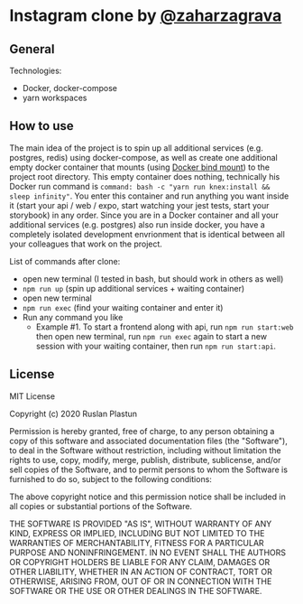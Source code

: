 # Instagram clone by [@zaharzagrava](https://twitter.com/zaharzagrava)

## General

Technologies:

- Docker, docker-compose
- yarn workspaces

## How to use

The main idea of the project is to spin up all additional services (e.g. postgres, redis) using docker-compose, as well as create one additional empty docker container that mounts (using [Docker bind mount](https://docs.docker.com/storage/bind-mounts/)) to the project root directory. This empty container does nothing, technically his Docker run command is `command: bash -c "yarn run knex:install && sleep infinity"`. You enter this container and run anything you want inside it (start your api / web / expo, start watching your jest tests, start your storybook) in any order. Since you are in a Docker container and all your additional services (e.g. postgres) also run inside docker, you have a completely isolated development envrionment that is identical between all your colleagues that work on the project.

List of commands after clone:

- open new terminal (I tested in bash, but should work in others as well)
- `npm run up` (spin up additional services + waiting container)
- open new terminal
- `npm run exec` (find your waiting container and enter it)
- Run any command you like
  - Example #1. To start a frontend along with api, run `npm run start:web` then open new terminal, run `npm run exec` again to start a new session with your waiting container, then run `npm run start:api`.

## License

MIT License

Copyright (c) 2020 Ruslan Plastun

Permission is hereby granted, free of charge, to any person obtaining a copy
of this software and associated documentation files (the "Software"), to deal
in the Software without restriction, including without limitation the rights
to use, copy, modify, merge, publish, distribute, sublicense, and/or sell
copies of the Software, and to permit persons to whom the Software is
furnished to do so, subject to the following conditions:

The above copyright notice and this permission notice shall be included in all
copies or substantial portions of the Software.

THE SOFTWARE IS PROVIDED "AS IS", WITHOUT WARRANTY OF ANY KIND, EXPRESS OR
IMPLIED, INCLUDING BUT NOT LIMITED TO THE WARRANTIES OF MERCHANTABILITY,
FITNESS FOR A PARTICULAR PURPOSE AND NONINFRINGEMENT. IN NO EVENT SHALL THE
AUTHORS OR COPYRIGHT HOLDERS BE LIABLE FOR ANY CLAIM, DAMAGES OR OTHER
LIABILITY, WHETHER IN AN ACTION OF CONTRACT, TORT OR OTHERWISE, ARISING FROM,
OUT OF OR IN CONNECTION WITH THE SOFTWARE OR THE USE OR OTHER DEALINGS IN THE
SOFTWARE.
